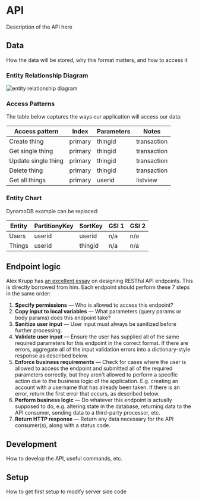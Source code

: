# API
Description of the API here

## Data
How the data will be stored, why this format matters, and how to access it

### Entity Relationship Diagram
![entity relationship diagram](docs/app-erd.png)

### Access Patterns
The table below captures the ways our application will access our data:

| Access pattern      | Index   | Parameters | Notes       |
| ------------------- | ------- | ---------- | ----------- |
| Create thing        | primary | thingid    | transaction |
| Get single thing    | primary | thingid    | transaction |
| Update single thing | primary | thingid    | transaction |
| Delete thing        | primary | thingid    | transaction |
| Get all things      | primary | userid     | listview    |

### Entity Chart
DynamoDB example can be replaced:

| Entity | PartitionyKey | SortKey | GSI 1 | GSI 2 |
| ------ | ------------- | ------- | ----- | ----- |
| Users  | userid        | userid  | n/a   | n/a   |
| Things | userid        | thingid | n/a   | n/a   |

## Endpoint logic

Alex Krupp has [an excellent essay](https://alexkrupp.typepad.com/sensemaking/2021/06/django-for-startup-founders-a-better-software-architecture-for-saas-startups-and-consumer-apps.html) on designing RESTful API endpoints.  This is directly borrowed from him.  Each endpoint should perform these 7 steps in the same order:

1. **Specify permissions** — Who is allowed to access this endpoint?
2. **Copy input to local variables** — What parameters (query params or body params) does this endpoint take?
3. **Sanitize user input** — User input must always be sanitized before further processing.
4. **Validate user input** — Ensure the user has supplied all of the same required parameters for this endpoint in the correct format. If there are errors, aggregate all of the input validation errors into a dictionary-style response as described below.
5. **Enforce business requirements** — Check for cases where the user is allowed to access the endpoint and submitted all of the required parameters correctly, but they aren't allowed to perform a specific action due to the business logic of the application. E.g. creating an account with a username that has already been taken. If there is an error, return the first error that occurs, as described below.
6. **Perform business logic** — Do whatever this endpoint is actually supposed to do, e.g. altering state in the database, returning data to the API consumer, sending data to a third-party processor, etc.
7. **Return HTTP response** — Return any data necessary for the API consumer(s), along with a status code.

## Development
How to develop the API, useful commands, etc.

## Setup
How to get first setup to modify server side code
